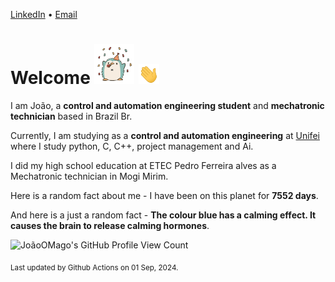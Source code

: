[LinkedIn](https://www.linkedin.com/in/joão-pedro-gozzoli-b95641301/) &bull;
[Email](joaopedrogozzoli@gmail.com)

# Welcome <img src="happy.gif" height="64px" /> <img src="wave.gif" height="32px" />

I am João, a  **control and automation engineering student** and **mechatronic technician** based in Brazil Br.

Currently, I am studying as a **control and automation engineering** at [Unifei](https://unifei.edu.br) where I study python, C, C++, project management and Ai.

I did my high school education at ETEC Pedro Ferreira alves as a Mechatronic technician in Mogi Mirim.

Here is a random fact about me - I have been on this planet for **7552 days**.

And here is a just a random fact -  **The colour blue has a calming effect. It causes the brain to release calming hormones**.

![JoãoOMago's GitHub Profile View Count](https://komarev.com/ghpvc/?username=JoaoOMago)

<sub>Last updated by Github Actions on 01 Sep, 2024.</sub>

